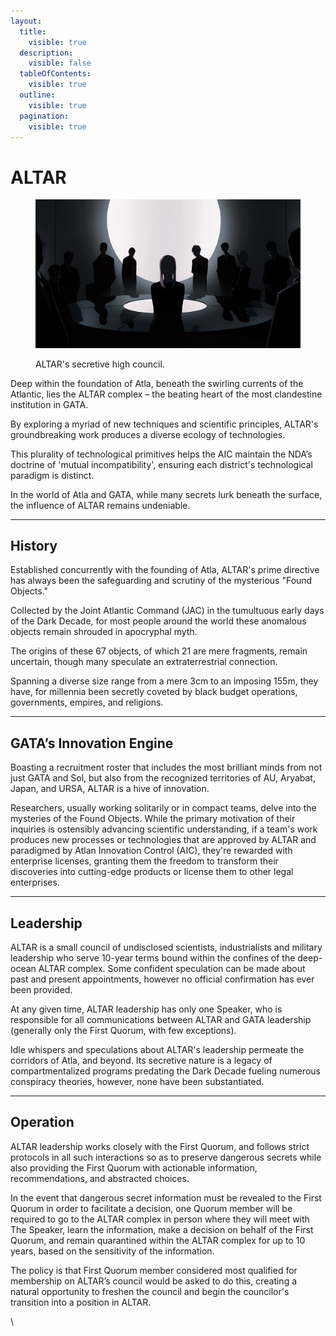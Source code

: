 ```yaml
---
layout:
  title:
    visible: true
  description:
    visible: false
  tableOfContents:
    visible: true
  outline:
    visible: true
  pagination:
    visible: true
---
```


# ALTAR

<figure><img src="../../../.gitbook/assets/altar.png" alt="" width="563"><figcaption><p>ALTAR's secretive high council.</p></figcaption></figure>

Deep within the foundation of Atla, beneath the swirling currents of the Atlantic, lies the ALTAR complex – the beating heart of the most clandestine institution in GATA.

By exploring a myriad of new techniques and scientific principles, ALTAR's groundbreaking work produces a diverse ecology of technologies.

This plurality of technological primitives helps the AIC maintain the NDA’s doctrine of 'mutual incompatibility', ensuring each district's technological paradigm is distinct.

In the world of Atla and GATA, while many secrets lurk beneath the surface, the influence of ALTAR remains undeniable.

***

## **History**

Established concurrently with the founding of Atla, ALTAR's prime directive has always been the safeguarding and scrutiny of the mysterious "Found Objects."

Collected by the Joint Atlantic Command (JAC) in the tumultuous early days of the Dark Decade, for most people around the world these anomalous objects remain shrouded in apocryphal myth.

The origins of these 67 objects, of which 21 are mere fragments, remain uncertain, though many speculate an extraterrestrial connection.

Spanning a diverse size range from a mere 3cm to an imposing 155m, they have, for millennia been secretly coveted by black budget operations, governments, empires, and religions.

***

## **GATA’s Innovation Engine**

Boasting a recruitment roster that includes the most brilliant minds from not just GATA and Sol, but also from the recognized territories of AU, Aryabat, Japan, and URSA, ALTAR is a hive of innovation.

Researchers, usually working solitarily or in compact teams, delve into the mysteries of the Found Objects. While the primary motivation of their inquiries is ostensibly advancing scientific understanding, if a team's work produces new processes or technologies that are approved by ALTAR and paradigmed by Atlan Innovation Control (AIC), they're rewarded with enterprise licenses, granting them the freedom to transform their discoveries into cutting-edge products or license them to other legal enterprises.

***

## **Leadership**

ALTAR is a small council of undisclosed scientists, industrialists and military leadership who serve 10-year terms bound within the confines of the deep-ocean ALTAR complex. Some confident speculation can be made about past and present appointments, however no official confirmation has ever been provided.

At any given time, ALTAR leadership has only one Speaker, who is responsible for all communications between ALTAR and GATA leadership (generally only the First Quorum, with few exceptions).

Idle whispers and speculations about ALTAR's leadership permeate the corridors of Atla, and beyond. Its secretive nature is a legacy of compartmentalized programs predating the Dark Decade fueling numerous conspiracy theories, however, none have been substantiated.

***

## Operation

ALTAR leadership works closely with the First Quorum, and follows strict protocols in all such interactions so as to preserve dangerous secrets while also providing the First Quorum with actionable information, recommendations, and abstracted choices.

In the event that dangerous secret information must be revealed to the First Quorum in order to facilitate a decision, one Quorum member will be required to go to the ALTAR complex in person where they will meet with The Speaker, learn the information, make a decision on behalf of the First Quorum, and remain quarantined within the ALTAR complex for up to 10 years, based on the sensitivity of the information.

The policy is that First Quorum member considered most qualified for membership on ALTAR’s council would be asked to do this, creating a natural opportunity to freshen the council and begin the councilor's transition into a position in ALTAR.

\
